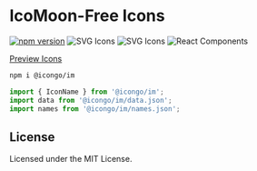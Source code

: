 IcoMoon-Free Icons
===

[![npm version](https://img.shields.io/npm/v/@icongo/im.svg)](https://www.npmjs.com/package/@icongo/im)
![SVG Icons](https://shields.io/badge/SVG-icons-green?logo=svg&style=flat)
![SVG Icons](https://shields.io/badge/TypeScript-Support-green?logo=TypeScript&style=flat)
![React Components](https://shields.io/badge/React-components-green?logo=react&style=flat)

[Preview Icons](http://icongo.github.io/#/icons/im)

```bash
npm i @icongo/im
```

```jsx
import { IconName } from '@icongo/im';
import data from '@icongo/im/data.json';
import names from '@icongo/im/names.json';
```

## License

Licensed under the MIT License.